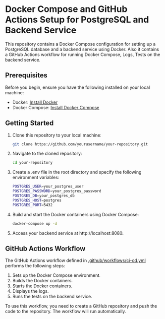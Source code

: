# Docker Compose and GitHub Actions Setup for PostgreSQL and Backend Service

This repository contains a Docker Compose configuration for setting up a PostgreSQL database and a backend service using Docker.
Also it contains a GitHub Actions workflow for running Docker Compose, Logs, Tests on the backend service.

## Prerequisites

Before you begin, ensure you have the following installed on your local machine:

- Docker: [Install Docker](https://docs.docker.com/get-docker/)
- Docker Compose: [Install Docker Compose](https://docs.docker.com/compose/install/)

## Getting Started

1. Clone this repository to your local machine:

   ```bash
   git clone https://github.com/yourusername/your-repository.git
    ```
2. Navigate to the cloned repository:

   ```bash
   cd your-repository
   ```
3. Create a .env file in the root directory and specify the following environment variables:

   ```bash
   POSTGRES_USER=your_postgres_user
   POSTGRES_PASSWORD=your_postgres_password
   POSTGRES_DB=your_postgres_db
   POSTGRES_HOST=postgres
   POSTGRES_PORT=5432
   ```
4. Build and start the Docker containers using Docker Compose:

   ```bash
   docker-compose up -d
   ```
5. Access your backend service at http://localhost:8080.

## GitHub Actions Workflow

The GitHub Actions workflow defined in [.github/workflows/ci-cd.yml](.github/workflows/ci-cd.yml) performs the following steps:

1. Sets up the Docker Compose environment.
2. Builds the Docker containers.
3. Starts the Docker containers.
4. Displays the logs.
5. Runs the tests on the backend service.

To use this workflow, you need to create a GitHub repository and push the code to the repository. The workflow will run automatically.



